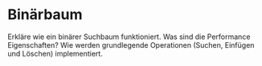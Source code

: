 # Binärbaum

Erkläre wie ein binärer Suchbaum funktioniert. Was sind die Performance Eigenschaften? Wie werden grundlegende Operationen (Suchen, Einfügen und Löschen) implementiert.
